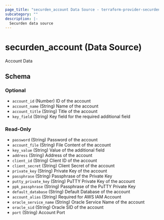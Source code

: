 ```yaml
---
page_title: "securden_account Data Source - terraform-provider-securden"
subcategory: ""
description: |-
  Securden data source
---
```


# securden_account (Data Source)

Account Data


## Schema

### Optional

- `account_id` (Number) ID of the account
- `account_name` (String) Name of the account
- `account_title` (String) Title of the account
- `key_field` (String) Key field for the required additional field

### Read-Only

- `password` (String) Password of the account
- `account_file` (String) File Content of the account
- `key_value` (String) Value of the additional field
- `address` (String) Address of the account
- `client_id` (String) Client ID of the account
- `client_secret` (String) Client Secret of the account
- `private_key` (String) Private Key of the account
- `passphrase` (String) Passphrase of the Private Key
- `putty_private_key` (String) PuTTY Private Key of the account
- `ppk_passphrase` (String) Passphrase of the PuTTY Private Key
- `default_database` (String) Default Database of the account
- `account_alias` (String) Required for AWS IAM Account
- `oracle_service_name` (String) Oracle Service Name of the account
- `oracle_sid` (String) Oracle SID of the account
- `port` (String) Account Port
